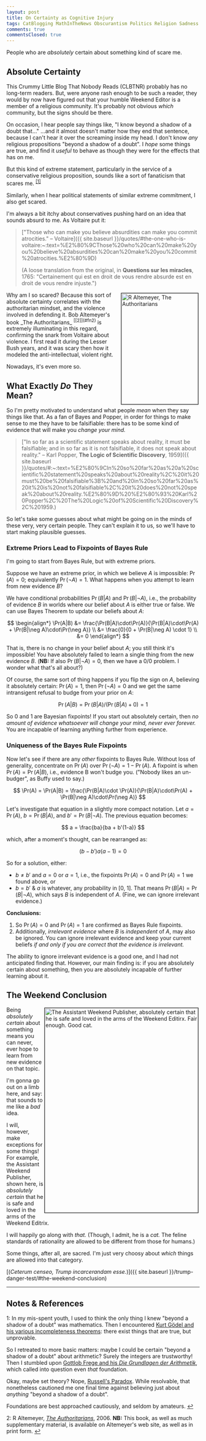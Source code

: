 ```yaml
---
layout: post
title: On Certainty as Cognitive Injury
tags: CatBlogging MathInTheNews Obscurantism Politics Religion Sadness
comments: true
commentsClosed: true
---
```


People who are _absolutely_ certain about something kind of scare me.  


## Absolute Certainty  

This Crummy Little Blog That Nobody Reads (CLBTNR) probably has no long-term readers.
But, were anyone rash enough to be such a reader, they would by now have figured out that
your humble Weekend Editor is a member of a religious community.  It's probably not
obvious _which_ community, but the signs should be there.  

On occasion, I hear people say things like, "I know beyond a shadow of a doubt
that&hellip;" &hellip;and it almost doesn't matter how they end that sentence, because I can't
hear it over the screaming inside my head.  I don't know _any_ religious propositions
"beyond a shadow of a doubt".  I _hope_ some things are true, and find it _useful_ to behave
as though they were for the effects that has on me.  

But this kind of extreme statement, particularly in the service of a conservative
religious proposition, sounds like a sort of fanaticism that scares
me.  <sup id="fn1a">[[1]](#fn1)</sup>  

Similarly, when I hear political statements of similar extreme commitment, I also get
scared.  

I'm always a bit itchy about conservatives pushing hard on an idea that sounds absurd to
me.  As Voltaire put it:  

> ["Those who can make you believe absurdities can make you commit atrocities." &ndash; Voltaire]({{ site.baseurl }}/quotes/#the-one-who-is-voltaire:~:text=%E2%80%9CThose%20who%20can%20make%20you%20believe%20absurdities%20can%20make%20you%20commit%20atrocities.%E2%80%9D)  
> 
> (A loose translation from the original, in __Questions sur les miracles__, 1765: "Certainement qui est en droit de vous rendre absurde est en droit de vous rendre injuste.")  

<img src="{{ site.baseurl }}/images/2022-08-29-authoritarian-cops-altemeyer-1.jpg" width="200" height="289" alt="R Altemeyer, The Authoritarians" title="R Altemeyer, The Authoritarians" style="float: right; margin: 3px 3px 3px 3px; border: 1px solid #000000;">
Why am I so scared?  Because this sort of absolute certainty correlates with the
authoritarian mindset, and the  violence involved in defending it.  Bob Altemeyer's book
_The Authoritarians_  <sup id="fn2a">[[2]](#fn2)</sup> is extremely illuminating in this
regard, confirming the snark from Voltaire about violence.  I first read it during the
Lesser Bush years, and it was scary then how it modeled the anti-intellectual, violent
right.  

Nowadays, it's even more so.  


## What Exactly _Do_ They Mean?  

So I'm pretty motivated to understand what people _mean_ when they say things like that.
As a fan of Bayes and Popper, in order for things to make sense to me they have to be
falsifiable: there has to be some kind of evidence that will make you _change your mind._  

> ["In so far as a scientific statement speaks about reality, it must be falsifiable; and in so far as it is not falsifiable, it does not speak about reality."
&ndash; Karl Popper, __The Logic of Scientific Discovery__, 1959]({{ site.baseurl }}/quotes/#:~:text=%E2%80%9CIn%20so%20far%20as%20a%20scientific%20statement%20speaks%20about%20reality%2C%20it%20must%20be%20falsifiable%3B%20and%20in%20so%20far%20as%20it%20is%20not%20falsifiable%2C%20it%20does%20not%20speak%20about%20reality.%E2%80%9D%20%E2%80%93%20Karl%20Popper%2C%20The%20Logic%20of%20Scientific%20Discovery%2C%201959.)  

So let's take some guesses about what might be going on in the minds of these very, very
certain people.  They can't explain it to us, so we'll have to start making plausible
guesses.  

### Extreme Priors Lead to Fixpoints of Bayes Rule  

I'm going to start from Bayes Rule, but with extreme priors.  

Suppose we have an extreme prior, in which we believe $A$ is impossible: $\Pr(A) = 0$;
equivalently $\Pr(\neg A) = 1$.  What happens when you attempt to learn from new evidence
$B$?  

We have conditional probabilities $\Pr(B|A)$ and $\Pr(B|\neg A)$, i.e., the probability of
evidence $B$ in worlds where our belief about $A$ is either true or false.  We can use Bayes
Theorem to update our beliefs about $A$:  

$$
\begin{align*}
\Pr(A|B) &= \frac{\Pr(B|A)\cdot\Pr(A)}{\Pr(B|A)\cdot\Pr(A) + \Pr(B|\neg A)\cdot\Pr(\neg A)} \\
         &= \frac{0}{0 + \Pr(B|\neg A) \cdot 1} \\
         &= 0
\end{align*}
$$

That is, there is no change in your belief about $A$; you still think it's impossible!
You have absolutely failed to learn a single thing from the new evidence $B$.  (__NB:__ If
also $\Pr(B | \neg A) = 0$, then we have a 0/0 problem.  I wonder what that's all about?)  

Of course, the same sort of thing happens if you flip the sign on $A$, believing it
absolutely certain: $\Pr(A) = 1$, then $\Pr(\neg A) = 0$ and we get the same intransigent
refusal to budge from your prior on $A$:

$$
\Pr(A|B) = \Pr(B|A) / (\Pr(B|A) + 0) = 1
$$

So 0 and 1 are Bayesian fixpoints!  If you start out absolutely certain, then _no amount of
evidence whatsoever will change your mind, never ever forever._  You are incapable of
learning anything further from experience.  

### Uniqueness of the Bayes Rule Fixpoints  

Now let's see if there are any _other_ fixpoints to Bayes Rule. Without loss of
generality, concentrate on $\Pr(A)$ over $\Pr(\neg A) = 1 - \Pr(A)$.  A fixpoint is when
$\Pr(A) = \Pr(A|B)$, i.e., evidence B won't budge you.  ("Nobody likes an un-budger", as Buffy
used to say.)  

$$
\Pr(A) = \Pr(A|B) = \frac{\Pr(B|A)\cdot \Pr(A)}{\Pr(B|A)\cdot\Pr(A) + \Pr(B|\neg A)\cdot\Pr(\neg A)}
$$

Let's investigate that equation in a slightly more compact notation.  Let $a = \Pr(A)$,
$b = \Pr(B|A)$, and $b' = \Pr(B|\neg A)$.  The previous equation becomes:  

$$
a = \frac{ba}{ba + b'(1-a)}
$$

<!-- 
  a(ba + b'(1-a))          &= ba \\
  ba^2 + b'a - b'a^2 - ba  &= 0  \\
  (b - b')a^2 + (b' - b)a  &= 0  \\
-->

which, after a moment's thought, can be rearranged as:  

$$
(b - b')a(a-1) = 0
$$

So for a solution, either:
- $b \neq b'$ and $a = 0$ or $a = 1$, i.e., the fixpoints $\Pr(A) = 0$ and $\Pr(A) = 1$ we
  found above, or   
- $b = b'$ & $a$ is whatever, any probability in [0, 1].  That means
  $\Pr(B|A) = \Pr(B|\neg A)$, which says $B$ is independent of $A$.  (Fine, we can ignore
  irrelevant evidence.)  

__Conclusions:__  

1. So $\Pr(A) = 0$ and $\Pr(A) = 1$ are confirmed as Bayes Rule fixpoints.  
2. Additionally, _irrelevant evidence_ where $B$ is _independent_ of $A$, may also be
   ignored.  You can ignore irrelevant evidence and keep your current beliefs
   _if and only if you are correct that the evidence is irrelevant._  

The ability to ignore irrelevant evidence is a good one, and I had not anticipated finding
that.  However, our main finding is: if you are absolutely certain about something, then
you are absolutely incapable of further learning about it.  


## The Weekend Conclusion  

<a href="{{ site.baseurl }}/images/2024-11-07-certainty-as-cognitive-injury-assistant-certainty.jpg"><img src="{{ site.baseurl }}/images/2024-11-07-certainty-as-cognitive-injury-assistant-certainty-thumb.jpg" width="400" height="533" alt="The Assistant Weekend Publisher, absolutely certain that he is safe and loved in the arms of the Weekend Editirx.  Fair enough.  Good cat." title="The Assistant Weekend Publisher, absolutely certain that he is safe and loved in the arms of the Weekend Editirx.  Fair enough.  Good cat." style="float: right; margin: 3px 3px 3px 3px; border: 1px solid #000000;"></a>
Being _absolutely certain_ about something means you can never, ever hope to learn from
new evidence on that topic.  

I'm gonna go out on a limb here, and say: that sounds to me like a _bad_ idea.  

I will, however, make exceptions for some things!  For example, the Assistant Weekend
Publisher, shown here, is _absolutely certain_ that he is safe and loved in the arms of
the Weekend Editrix.  

I will happily go along with _that._  (Though, I admit, he is a _cat._  The feline
standards of rationality are allowed to be different from those for humans.)  

Some things, after all, are sacred.  I'm just very choosy about _which_ things are allowed
into that category.  

[(_Ceterum censeo, Trump incarcerandam esse._)]({{ site.baseurl }}/trump-danger-test/#the-weekend-conclusion)  

---

## Notes &amp; References  

<!--
<sup id="fn1a">[[1]](#fn1)</sup>

<a id="fn1">1</a>: ***, ["***"](***), *** DOI: [***](***). [↩](#fn1a)  

<a href="{{ site.baseurl }}/images/***">
  <img src="{{ site.baseurl }}/images/***" width="400" height="***" alt="***" title="***" style="float: right; margin: 3px 3px 3px 3px; border: 1px solid #000000;">
</a>

<a href="***">
  <img src="{{ site.baseurl }}/images/***" width="550" height="***" alt="***" title="***" style="margin: 3px 3px 3px 3px; border: 1px solid #000000;">
</a>

<iframe width="400" height="224" src="***" allow="accelerometer; encrypted-media; gyroscope; picture-in-picture" allowfullscreen style="float: right; margin: 3px 3px 3px 3px; border: 1px solid #000000;"></iframe>
-->

<a id="fn1">1</a>: In my mis-spent youth, I used to think the only thing I knew "beyond a shadow of a doubt" was mathematics. Then I encountered [Kurt G&ouml;del and his various incompleteness theorems](https://en.wikipedia.org/wiki/G%C3%B6del%27s_incompleteness_theorems): there exist things that are true, but unprovable.  

So I retreated to more basic matters: maybe I could be certain "beyond a shadow of a doubt" about arithmetic?  Surely the integers are trustworthy!  Then I stumbled upon [Gottlob Frege and his _Die Grundlagen der Arithmetik_](https://en.wikipedia.org/wiki/The_Foundations_of_Arithmetic), which called into question even _that_ foundation.  

Okay, maybe set theory?  Nope, [Russell's Paradox](https://en.wikipedia.org/wiki/Russell%27s_paradox).  While resolvable, that nonetheless cautioned me one final time against believing just about _anything_ "beyond a shadow of a doubt".  

Foundations are best approached cautiously, and seldom by amateurs.  [↩](#fn1a)  

<a id="fn2">2</a>: R Altemeyer, [_The Authoritarians_](https://theauthoritarians.org/), 2006. __NB:__ This book, as well as much supplementary material, is available on Altemeyer's web site, as well as in print form. [↩](#fn2a)  

